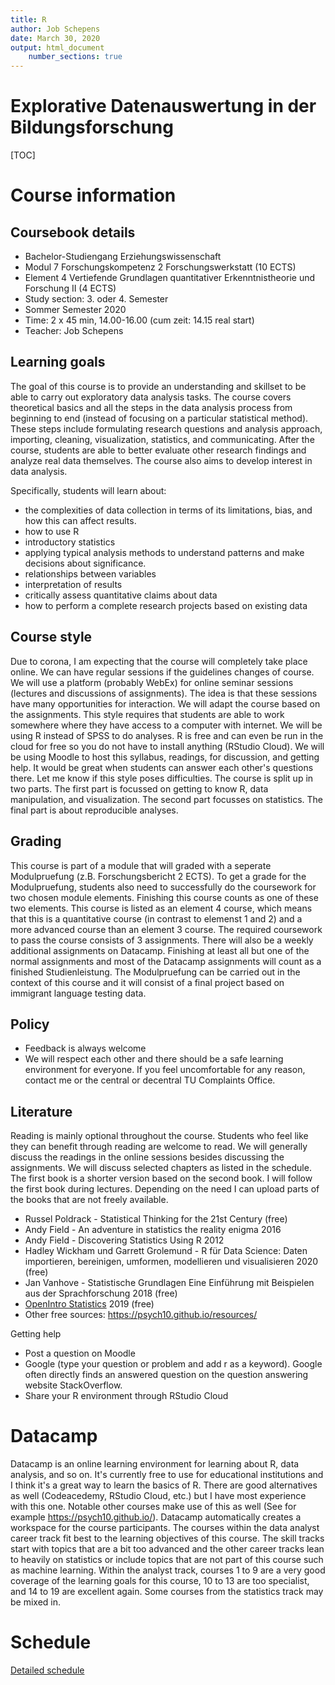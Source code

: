 ```yaml
---
title: R
author: Job Schepens
date: March 30, 2020
output: html_document
    number_sections: true
---
```


Explorative Datenauswertung in der Bildungsforschung
====================================

[TOC]


# Course information

## Coursebook details

- Bachelor-Studiengang Erziehungswissenschaft
- Modul 7 Forschungskompetenz 2 Forschungswerkstatt (10 ECTS)
- Element 4 Vertiefende Grundlagen quantitativer Erkenntnistheorie und Forschung II (4 ECTS) 
- Study section: 3. oder 4. Semester
- Sommer Semester 2020 
- Time: 2 x 45 min, 14.00-16.00 (cum zeit: 14.15 real start)
- Teacher: Job Schepens

## Learning goals

The goal of this course is to provide an understanding and skillset to be able to carry out exploratory data analysis tasks. The course covers theoretical basics and all the steps in the data analysis process from beginning to end (instead of focusing on a particular statistical method). These steps include formulating research questions and analysis approach, importing, cleaning, visualization, statistics, and communicating. After the course, students are able to better evaluate other research findings and analyze real data themselves. The course also aims to develop interest in data analysis.  

Specifically, students will learn about:
- the complexities of data collection in terms of its limitations, bias, and how this can affect results.
- how to use R 
- introductory statistics
- applying typical analysis methods to understand patterns and make decisions about significance. 
- relationships between variables
- interpretation of results 
- critically assess quantitative claims about data
- how to perform a complete research projects based on existing data 


## Course style

Due to corona, I am expecting that the course will completely take place online. We can have regular sessions if the guidelines changes of course. We will use a platform (probably WebEx) for online seminar sessions (lectures and discussions of assignments). The idea is that these sessions have many opportunities for interaction. We will adapt the course based on the assignments. This style requires that students are able to work somewhere where they have access to a computer with internet. We will be using R instead of SPSS to do analyses. R is free and can even be run in the cloud for free so you do not have to install anything (RStudio Cloud). We will be using Moodle to host this syllabus, readings, for discussion, and getting help. It would be great when students can answer each other's questions there. Let me know if this style poses difficulties. The course is split up in two parts. The first part is focussed on getting to know R, data manipulation, and visualization. The second part focusses on statistics. The final part is about reproducible analyses. 


## Grading

This course is part of a module that will graded with a seperate Modulpruefung (z.B. Forschungsbericht 2 ECTS). To get a grade for the Modulpruefung, students also need to successfully do the coursework for two chosen module elements. Finishing this course counts as one of these two elements. This course is listed as an element 4 course, which means that this is a quantitative course (in contrast to elemenst 1 and 2) and a more advanced course than an element 3 course. The required coursework to pass the course consists of 3 assignments. There will also be a weekly additional assignments on Datacamp. Finishing at least all but one of the normal assignments and most of the Datacamp assignments will count as a finished Studienleistung. The Modulpruefung can be carried out in the context of this course and it will consist of a final project based on immigrant language testing data. 


## Policy

- Feedback is always welcome
- We will respect each other and there should be a safe learning environment for everyone. If you feel uncomfortable for any reason, contact me or the central or decentral TU Complaints Office. 


## Literature 

Reading is mainly optional throughout the course. Students who feel like they can benefit through reading are welcome to read. We will generally discuss the readings in the online sessions besides discussing the assignments. We will discuss selected chapters as listed in the schedule. The first book is a shorter version based on the second book. I will follow the first book during  lectures. Depending on the need I can upload parts of the books that are not freely available. 

- Russel Poldrack - Statistical Thinking for the 21st Century (free)
- Andy Field - An adventure in statistics the reality enigma 2016
- Andy Field - Discovering Statistics Using R 2012
- Hadley Wickham und Garrett Grolemund - R für Data Science: Daten importieren, bereinigen, umformen, modellieren und visualisieren 2020 (free)
- Jan Vanhove - Statistische Grundlagen Eine Einführung mit Beispielen aus der Sprachforschung 2018 (free)
- [OpenIntro Statistics](https://www.openintro.org/stat/textbook.php) 2019 (free)
- Other free sources: https://psych10.github.io/resources/ 


Getting help 

- Post a question on Moodle
- Google (type your question or problem and add r as a keyword). Google often directly finds an answered question on the question answering website StackOverflow. 
- Share your R environment through RStudio Cloud


# Datacamp

Datacamp is an online learning environment for learning about R, data analysis, and so on. It's currently free to use for educational institutions and I think it's a great way to learn the basics of R. There are good alternatives as well (Codeacedemy, RStudio Cloud, etc.) but I have most experience with this one. Notable other courses make use of this as well (See for example https://psych10.github.io/). Datacamp automatically creates a workspace for the course participants. The courses within the data analyst career track fit best to the learning objectives of this course. The skill tracks start with topics that are a bit too advanced and the other career tracks lean to heavily on statistics or include topics that are not part of this course such as machine learning. Within the analyst track, courses 1 to 9 are a very good coverage of the learning goals for this course, 10 to 13 are too specialist, and 14 to 19 are excellent again. Some courses from the statistics track may be mixed in. 


# Schedule

[Detailed schedule](https://jobschepens.github.io/EW-M7E4/detailedschedule.html) 